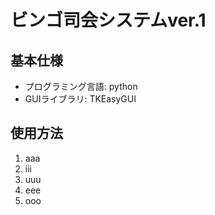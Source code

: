 # ビンゴ司会システムver.1
## 基本仕様
- プログラミング言語: python
- GUIライブラリ: TKEasyGUI

## 使用方法
1. aaa
2. iii
3. uuu
4. eee
5. ooo
